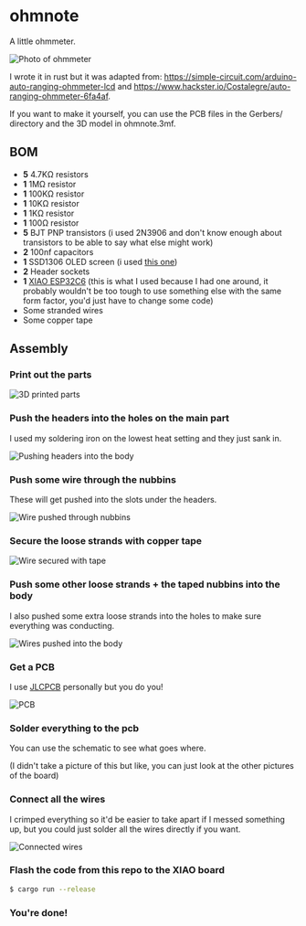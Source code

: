 # ohmnote

A little ohmmeter.

![Photo of ohmmeter](images/main.jpg)

I wrote it in rust but it was adapted from: https://simple-circuit.com/arduino-auto-ranging-ohmmeter-lcd and https://www.hackster.io/Costalegre/auto-ranging-ohmmeter-6fa4af.

If you want to make it yourself, you can use the PCB files in the Gerbers/ directory and the 3D model in ohmnote.3mf.

## BOM

- **5** 4.7KΩ resistors
- **1** 1MΩ resistor
- **1** 100KΩ resistor
- **1** 10KΩ resistor
- **1** 1KΩ resistor
- **1** 100Ω resistor
- **5** BJT PNP transistors (i used 2N3906 and don't know enough about transistors to be able to say what else might work)
- **2** 100nf capacitors
- **1** SSD1306 OLED screen (i used [this one](https://www.amazon.com/gp/product/B09T6SJBV5/ref=ppx_yo_dt_b_search_asin_title?ie=UTF8&psc=1))
- **2** Header sockets
- **1** [XIAO ESP32C6](https://www.seeedstudio.com/Seeed-Studio-XIAO-ESP32C6-p-5884.html) (this is what I used because I had one around, it probably wouldn't be too tough to use something else with the same form factor, you'd just have to change some code)
- Some stranded wires
- Some copper tape

## Assembly

### Print out the parts

![3D printed parts](images/parts.jpg)

### Push the headers into the holes on the main part

I used my soldering iron on the lowest heat setting and they just sank in.

![Pushing headers into the body](images/push.jpg)

### Push some wire through the nubbins

These will get pushed into the slots under the headers.

![Wire pushed through nubbins](images/nubbins.jpg)

### Secure the loose strands with copper tape

![Wire secured with tape](images/taped.jpg)

### Push some other loose strands + the taped nubbins into the body

I also pushed some extra loose strands into the holes to make sure everything was conducting.

![Wires pushed into the body](images/pushed.jpg)

### Get a PCB

I use [JLCPCB](https://jlcpcb.com) personally but you do you!

![PCB](images/pcb.jpg)

### Solder everything to the pcb

You can use the schematic to see what goes where.

(I didn't take a picture of this but like, you can just look at the other pictures of the board)

### Connect all the wires

I crimped everything so it'd be easier to take apart if I messed something up, but you could just solder all the
wires directly if you want.

![Connected wires](images/connect.jpg)

### Flash the code from this repo to the XIAO board

```sh
$ cargo run --release
```

### You're done!
